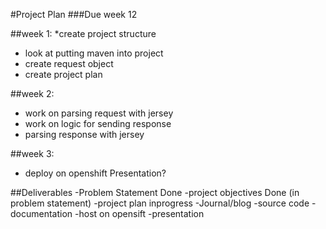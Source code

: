 #Project Plan
###Due week 12

##week 1:
*create project structure
* look at putting maven into project
* create request object
* create project plan


##week 2:
* work on parsing request with jersey
* work on logic for sending response
* parsing response with jersey


##week 3:
* deploy on openshift
Presentation?



##Deliverables
	-Problem Statement  Done
	-project objectives  Done (in problem statement)
	-project plan  inprogress
	-Journal/blog
	-source code
	-documentation
	-host on opensift
	-presentation
